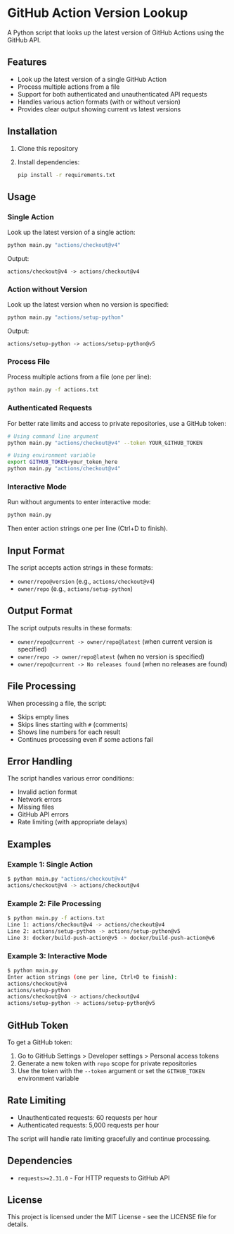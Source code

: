 # GitHub Action Version Lookup

A Python script that looks up the latest version of GitHub Actions using the GitHub API.

## Features

- Look up the latest version of a single GitHub Action
- Process multiple actions from a file
- Support for both authenticated and unauthenticated API requests
- Handles various action formats (with or without version)
- Provides clear output showing current vs latest versions

## Installation

1. Clone this repository
2. Install dependencies:

   ```bash
   pip install -r requirements.txt
   ```

## Usage

### Single Action

Look up the latest version of a single action:

```bash
python main.py "actions/checkout@v4"
```

Output:

```
actions/checkout@v4 -> actions/checkout@v4
```

### Action without Version

Look up the latest version when no version is specified:

```bash
python main.py "actions/setup-python"
```

Output:

```
actions/setup-python -> actions/setup-python@v5
```

### Process File

Process multiple actions from a file (one per line):

```bash
python main.py -f actions.txt
```

### Authenticated Requests

For better rate limits and access to private repositories, use a GitHub token:

```bash
# Using command line argument
python main.py "actions/checkout@v4" --token YOUR_GITHUB_TOKEN

# Using environment variable
export GITHUB_TOKEN=your_token_here
python main.py "actions/checkout@v4"
```

### Interactive Mode

Run without arguments to enter interactive mode:

```bash
python main.py
```

Then enter action strings one per line (Ctrl+D to finish).

## Input Format

The script accepts action strings in these formats:

- `owner/repo@version` (e.g., `actions/checkout@v4`)
- `owner/repo` (e.g., `actions/setup-python`)

## Output Format

The script outputs results in these formats:

- `owner/repo@current -> owner/repo@latest` (when current version is specified)
- `owner/repo -> owner/repo@latest` (when no version is specified)
- `owner/repo@current -> No releases found` (when no releases are found)

## File Processing

When processing a file, the script:

- Skips empty lines
- Skips lines starting with `#` (comments)
- Shows line numbers for each result
- Continues processing even if some actions fail

## Error Handling

The script handles various error conditions:

- Invalid action format
- Network errors
- Missing files
- GitHub API errors
- Rate limiting (with appropriate delays)

## Examples

### Example 1: Single Action

```bash
$ python main.py "actions/checkout@v4"
actions/checkout@v4 -> actions/checkout@v4
```

### Example 2: File Processing

```bash
$ python main.py -f actions.txt
Line 1: actions/checkout@v4 -> actions/checkout@v4
Line 2: actions/setup-python -> actions/setup-python@v5
Line 3: docker/build-push-action@v5 -> docker/build-push-action@v6
```

### Example 3: Interactive Mode

```bash
$ python main.py
Enter action strings (one per line, Ctrl+D to finish):
actions/checkout@v4
actions/setup-python
actions/checkout@v4 -> actions/checkout@v4
actions/setup-python -> actions/setup-python@v5
```

## GitHub Token

To get a GitHub token:

1. Go to GitHub Settings > Developer settings > Personal access tokens
2. Generate a new token with `repo` scope for private repositories
3. Use the token with the `--token` argument or set the `GITHUB_TOKEN` environment variable

## Rate Limiting

- Unauthenticated requests: 60 requests per hour
- Authenticated requests: 5,000 requests per hour

The script will handle rate limiting gracefully and continue processing.

## Dependencies

- `requests>=2.31.0` - For HTTP requests to GitHub API

## License

This project is licensed under the MIT License - see the LICENSE file for details.
